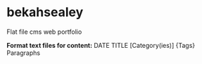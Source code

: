 # bekahsealey
Flat file cms web portfolio

**Format text files for content:**
DATE
TITLE
[Category(ies)]
{Tags}
Paragraphs